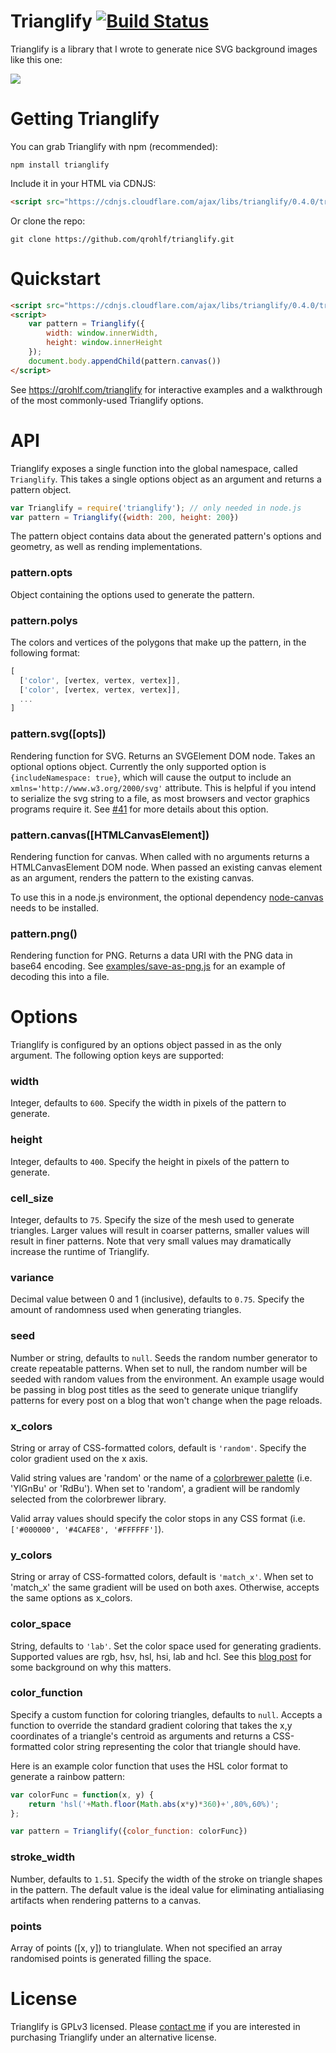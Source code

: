 # Trianglify [![Build Status](https://travis-ci.org/qrohlf/trianglify.svg?branch=master)](https://travis-ci.org/qrohlf/trianglify)


Trianglify is a library that I wrote to generate nice SVG background images like this one:

![](https://cloud.githubusercontent.com/assets/347189/6771063/f8b0af46-d090-11e4-8d4c-6c7ef5bd9d37.png)

# Getting Trianglify

You can grab Trianglify with npm (recommended):

```
npm install trianglify
```

Include it in your HTML via CDNJS:

```html
<script src="https://cdnjs.cloudflare.com/ajax/libs/trianglify/0.4.0/trianglify.min.js"></script>
```

Or clone the repo:

```
git clone https://github.com/qrohlf/trianglify.git
```


# Quickstart

```html
<script src="https://cdnjs.cloudflare.com/ajax/libs/trianglify/0.4.0/trianglify.min.js"></script>
<script>
	var pattern = Trianglify({
		width: window.innerWidth,
		height: window.innerHeight
	});
	document.body.appendChild(pattern.canvas())
</script>
```

See https://qrohlf.com/trianglify for interactive examples and a walkthrough of the most commonly-used Trianglify options.


# API

Trianglify exposes a single function into the global namespace, called `Trianglify`. This takes a single options object as an argument and returns a pattern object.

```js
var Trianglify = require('trianglify'); // only needed in node.js
var pattern = Trianglify({width: 200, height: 200})
```

The pattern object contains data about the generated pattern's options and geometry, as well as rending implementations.

### pattern.opts

Object containing the options used to generate the pattern.

### pattern.polys

The colors and vertices of the polygons that make up the pattern, in the following format:

```js
[
  ['color', [vertex, vertex, vertex]],
  ['color', [vertex, vertex, vertex]],
  ...
]
```

### pattern.svg([opts])

Rendering function for SVG. Returns an SVGElement DOM node. Takes an optional options object. Currently the only supported option is `{includeNamespace: true}`, which will cause the output to include an `xmlns='http://www.w3.org/2000/svg'` attribute. This is helpful if you intend to serialize the svg string to a file, as most browsers and vector graphics programs require it. See [#41](https://github.com/qrohlf/trianglify/issues/41) for more details about this option.

### pattern.canvas([HTMLCanvasElement])

Rendering function for canvas. When called with no arguments returns a HTMLCanvasElement DOM node. When passed an existing canvas element as an argument, renders the pattern to the existing canvas.

To use this in a node.js environment, the optional dependency [node-canvas](https://github.com/Automattic/node-canvas) needs to be installed.

### pattern.png()

Rendering function for PNG. Returns a data URI with the PNG data in base64 encoding. See [examples/save-as-png.js](examples/save-as-png.js) for an example of decoding this into a file.


# Options

Trianglify is configured by an options object passed in as the only argument. The following option keys are supported:

### width

Integer, defaults to `600`. Specify the width in pixels of the pattern to generate.

### height

Integer, defaults to `400`. Specify the height in pixels of the pattern to generate.

### cell_size

Integer, defaults to `75`. Specify the size of the mesh used to generate triangles. Larger values will result in coarser patterns, smaller values will result in finer patterns. Note that very small values may dramatically increase the runtime of Trianglify.

### variance

Decimal value between 0 and 1 (inclusive), defaults to `0.75`. Specify the amount of randomness used when generating triangles.

### seed

Number or string, defaults to `null`. Seeds the random number generator to create repeatable patterns. When set to null, the random number will be seeded with random values from the environment. An example usage would be passing in blog post titles as the seed to generate unique trianglify patterns for every post on a blog that won't change when the page reloads.

### x_colors

String or array of CSS-formatted colors, default is `'random'`. Specify the color gradient used on the x axis.

Valid string values are 'random' or the name of a [colorbrewer palette](http://bl.ocks.org/mbostock/5577023) (i.e. 'YlGnBu' or 'RdBu'). When set to 'random', a gradient will be randomly selected from the colorbrewer library.

Valid array values should specify the color stops in any CSS format (i.e. `['#000000', '#4CAFE8', '#FFFFFF']`).

### y_colors

String or array of CSS-formatted colors, default is `'match_x'`. When set to 'match_x' the same gradient will be used on both axes. Otherwise, accepts the same options as x_colors.

### color_space

String, defaults to `'lab'`. Set the color space used for generating gradients. Supported values are rgb, hsv, hsl, hsi, lab and hcl. See this [blog post](https://vis4.net/blog/posts/avoid-equidistant-hsv-colors/) for some background on why this matters.

### color_function

Specify a custom function for coloring triangles, defaults to `null`. Accepts a function to override the standard gradient coloring that takes the x,y coordinates of a triangle's centroid as arguments and returns a CSS-formatted color string representing the color that triangle should have.

Here is an example color function that uses the HSL color format to generate a rainbow pattern:

```javascript
var colorFunc = function(x, y) {
	return 'hsl('+Math.floor(Math.abs(x*y)*360)+',80%,60%)';
};

var pattern = Trianglify({color_function: colorFunc})
```

### stroke_width

Number, defaults to `1.51`. Specify the width of the stroke on triangle shapes in the pattern. The default value is the ideal value for eliminating antialiasing artifacts when rendering patterns to a canvas.

### points

Array of points ([x, y]) to trianglulate. When not specified an array randomised points is generated filling the space.

# License

Trianglify is GPLv3 licensed. Please [contact me](mailto:qr@qrohlf.com) if you are interested in purchasing Trianglify under an alternative license.
